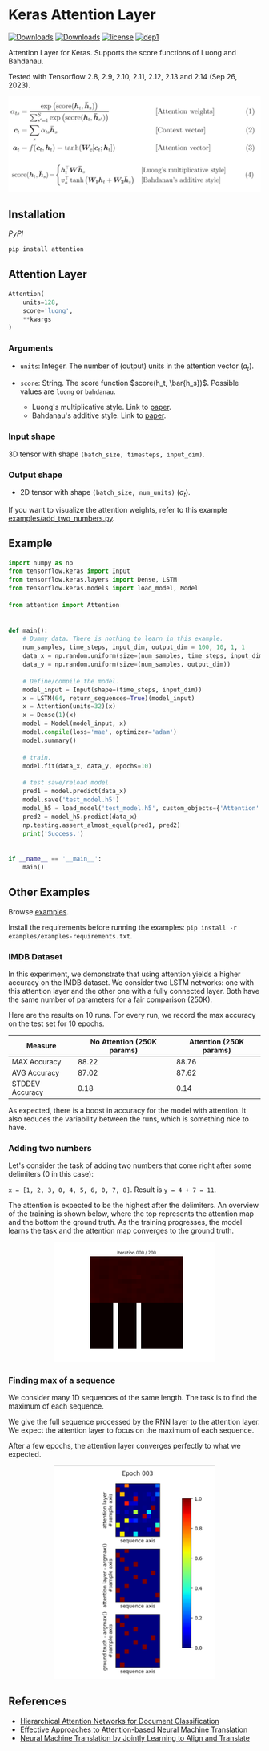 # Keras Attention Layer

[![Downloads](https://pepy.tech/badge/attention)](https://pepy.tech/project/attention)
[![Downloads](https://pepy.tech/badge/attention/month)](https://pepy.tech/project/attention)
[![license](https://img.shields.io/badge/License-Apache_2.0-brightgreen.svg)](https://github.com/philipperemy/keras-attention-mechanism/blob/master/LICENSE) [![dep1](https://img.shields.io/badge/Tensorflow-2.0+-brightgreen.svg)](https://www.tensorflow.org/)

Attention Layer for Keras. Supports the score functions of Luong and Bahdanau.

Tested with Tensorflow 2.8, 2.9, 2.10, 2.11, 2.12, 2.13 and 2.14 (Sep 26, 2023).

<p align="center">
  <img src="examples/equations.png" width="600">
</p>


## Installation

*PyPI*

```bash
pip install attention
```

## Attention Layer

```python
Attention(
    units=128,
    score='luong',
    **kwargs
)
```

### Arguments

- `units`: Integer. The number of (output) units in the attention vector ($a_t$).
- `score`: String. The score function $score(h_t, \bar{h_s})$. Possible values are `luong` or `bahdanau`.


   - Luong's multiplicative style. Link to [paper](https://arxiv.org/abs/1508.04025).
   - Bahdanau's additive style. Link to [paper](https://arxiv.org/abs/1409.0473).


### Input shape

3D tensor with shape `(batch_size, timesteps, input_dim)`.

### Output shape

- 2D tensor with shape `(batch_size, num_units)` ($a_t$).

If you want to visualize the attention weights, refer to this example [examples/add_two_numbers.py](examples/add_two_numbers.py).


## Example

```python
import numpy as np
from tensorflow.keras import Input
from tensorflow.keras.layers import Dense, LSTM
from tensorflow.keras.models import load_model, Model

from attention import Attention


def main():
    # Dummy data. There is nothing to learn in this example.
    num_samples, time_steps, input_dim, output_dim = 100, 10, 1, 1
    data_x = np.random.uniform(size=(num_samples, time_steps, input_dim))
    data_y = np.random.uniform(size=(num_samples, output_dim))

    # Define/compile the model.
    model_input = Input(shape=(time_steps, input_dim))
    x = LSTM(64, return_sequences=True)(model_input)
    x = Attention(units=32)(x)
    x = Dense(1)(x)
    model = Model(model_input, x)
    model.compile(loss='mae', optimizer='adam')
    model.summary()

    # train.
    model.fit(data_x, data_y, epochs=10)

    # test save/reload model.
    pred1 = model.predict(data_x)
    model.save('test_model.h5')
    model_h5 = load_model('test_model.h5', custom_objects={'Attention': Attention})
    pred2 = model_h5.predict(data_x)
    np.testing.assert_almost_equal(pred1, pred2)
    print('Success.')


if __name__ == '__main__':
    main()
```

## Other Examples

Browse [examples](examples).

Install the requirements before running the examples: `pip install -r examples/examples-requirements.txt`.


### IMDB Dataset

In this experiment, we demonstrate that using attention yields a higher accuracy on the IMDB dataset. We consider two
LSTM networks: one with this attention layer and the other one with a fully connected layer. Both have the same number
of parameters for a fair comparison (250K).

Here are the results on 10 runs. For every run, we record the max accuracy on the test set for 10 epochs.


| Measure  | No Attention (250K params) | Attention (250K params) |
| ------------- | ------------- | ------------- |
| MAX Accuracy | 88.22 | 88.76 |
| AVG Accuracy | 87.02 | 87.62 |
| STDDEV Accuracy | 0.18 | 0.14 |

As expected, there is a boost in accuracy for the model with attention. It also reduces the variability between the runs, which is something nice to have.


### Adding two numbers

Let's consider the task of adding two numbers that come right after some delimiters (0 in this case):

`x = [1, 2, 3, 0, 4, 5, 6, 0, 7, 8]`. Result is `y = 4 + 7 = 11`.

The attention is expected to be the highest after the delimiters. An overview of the training is shown below, where the
top represents the attention map and the bottom the ground truth. As the training  progresses, the model learns the 
task and the attention map converges to the ground truth.

<p align="center">
  <img src="examples/attention.gif" width="320">
</p>

### Finding max of a sequence

We consider many 1D sequences of the same length. The task is to find the maximum of each sequence. 

We give the full sequence processed by the RNN layer to the attention layer. We expect the attention layer to focus on the maximum of each sequence.

After a few epochs, the attention layer converges perfectly to what we expected.

<p align="center">
  <img src="examples/readme/example.png" width="320">
</p>

## References

- [Hierarchical Attention Networks for Document Classification](https://www.cs.cmu.edu/~./hovy/papers/16HLT-hierarchical-attention-networks.pdf)
- [Effective Approaches to Attention-based Neural Machine Translation](https://arxiv.org/abs/1508.04025)
- [Neural Machine Translation by Jointly Learning to Align and Translate](https://arxiv.org/abs/1409.0473)
